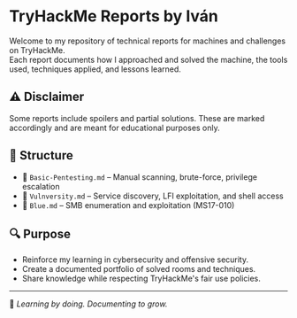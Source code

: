 # TryHackMe Reports by Iván

Welcome to my repository of technical reports for machines and challenges on TryHackMe.  
Each report documents how I approached and solved the machine, the tools used, techniques applied, and lessons learned.

## ⚠️ Disclaimer

Some reports include spoilers and partial solutions. These are marked accordingly and are meant for educational purposes only.

## 📁 Structure

- 📄 `Basic-Pentesting.md` – Manual scanning, brute-force, privilege escalation
- 📄 `Vulnversity.md` – Service discovery, LFI exploitation, and shell access
- 📄 `Blue.md` – SMB enumeration and exploitation (MS17-010)

## 🔍 Purpose

- Reinforce my learning in cybersecurity and offensive security.
- Create a documented portfolio of solved rooms and techniques.
- Share knowledge while respecting TryHackMe's fair use policies.

---

🧠 *Learning by doing. Documenting to grow.*
